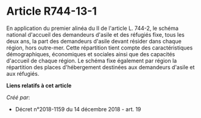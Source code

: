 # Article R744-13-1

En application du premier alinéa du II de l'article L. 744-2, le schéma national d'accueil des demandeurs d'asile et des
réfugiés fixe, tous les deux ans, la part des demandeurs d'asile devant résider dans chaque région, hors outre-mer. Cette
répartition tient compte des caractéristiques démographiques, économiques et sociales ainsi que des capacités d'accueil de
chaque région. Le schéma fixe également par région la répartition des places d'hébergement destinées aux demandeurs d'asile
et aux réfugiés.

**Liens relatifs à cet article**

_Créé par_:

  - Décret n°2018-1159 du 14 décembre 2018 - art. 19
